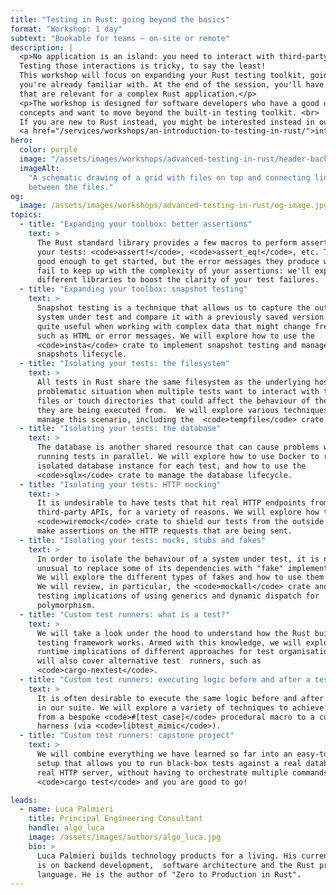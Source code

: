 ```yaml
---
title: "Testing in Rust: going beyond the basics"
format: "Workshop: 1 day"
subtext: "Bookable for teams – on-site or remote"
description: |
  <p>No application is an island: you need to interact with third-party APIs, databases and who knows what else. 
  Testing those interactions is tricky, to say the least! 
  This workshop will focus on expanding your Rust testing toolkit, going beyond the basic techniques 
  you're already familiar with. At the end of the session, you'll have a strategy to test most of the scenarios 
  that are relevant for a complex Rust application.</p>
  <p>The workshop is designed for software developers who have a good understanding of Rust's basic
  concepts and want to move beyond the built-in testing toolkit. <br>
  If you are new to Rust instead, you might be interested instead in our 
  <a href="/services/workshops/an-introduction-to-testing-in-rust/">introductory testing workshop</a>.</p>
hero:
  color: purple
  image: "/assets/images/workshops/advanced-testing-in-rust/header-background.jpg"
  imageAlt:
    "A schematic drawing of a grid with files on top and connecting lines
    between the files."
og:
  image: /assets/images/workshops/advanced-testing-in-rust/og-image.jpg
topics:
  - title: "Expanding your toolbox: better assertions"
    text: >
      The Rust standard library provides a few macros to perform assertions in
      your tests: <code>assert!</code>, <code>assert_eq!</code>, etc. They are
      good enough to get started, but the error messages they produce will often
      fail to keep up with the complexity of your assertions: we'll explore
      different libraries to boost the clarity of your test failures.
  - title: "Expanding your toolbox: snapshot testing"
    text: >
      Snapshot testing is a technique that allows us to capture the output of a
      system under test and compare it with a previously saved version. It is
      quite useful when working with complex data that might change frequently,
      such as HTML or error messages. We will explore how to use the
      <code>insta</code> crate to implement snapshot testing and manage the
      snapshots lifecycle.
  - title: "Isolating your tests: the filesystem"
    text: >
      All tests in Rust share the same filesystem as the underlying host, a
      problematic situation when multiple tests want to interact with the "same"
      files or touch directories that could affect the behaviour of the system
      they are being executed from.  We will explore various techniques to
      manage this scenario, including the  <code>tempfile</code> crate.
  - title: "Isolating your tests: the database"
    text: >
      The database is another shared resource that can cause problems when
      running tests in parallel. We will explore how to use Docker to run an
      isolated database instance for each test, and how to use the
      <code>sqlx</code> crate to manage the database lifecycle.
  - title: "Isolating your tests: HTTP mocking"
    text: >
      It is undesirable to have tests that hit real HTTP endpoints from
      third-party APIs, for a variety of reasons. We will explore how to use the
      <code>wiremock</code> crate to shield our tests from the outside world and
      make assertions on the HTTP requests that are being sent.
  - title: "Isolating your tests: mocks, stubs and fakes"
    text: >
      In order to isolate the behaviour of a system under test, it is not
      unusual to replace some of its dependencies with "fake" implementations.
      We will explore the different types of fakes and how to use them in Rust.
      We will review, in particular, the <code>mockall</code> crate and the
      testing implications of using generics and dynamic dispatch for
      polymorphism.
  - title: "Custom test runners: what is a test?"
    text: >
      We will take a look under the hood to understand how the Rust built-in
      testing framework works. Armed with this knowledge, we will explore the
      runtime implications of different approaches for test organisation. We
      will also cover alternative test  runners, such as
      <code>cargo-nextest</code>.
  - title: "Custom test runners: executing logic before and after a test run"
    text: >
      It is often desirable to execute the same logic before and after each test
      in our suite. We will explore a variety of techniques to achieve this,
      from a bespoke <code>#[test_case]</code> procedural macro to a custom test
      harness (via <code>libtest_mimic</code>).
  - title: "Custom test runners: capstone project"
    text: >
      We will combine everything we have learned so far into an easy-to-use
      setup that allows you to run black-box tests against a real database and a
      real HTTP server, without having to orchestrate multiple commands—just
      <code>cargo test</code> and you are good to go!

leads:
  - name: Luca Palmieri
    title: Principal Engineering Consultant
    handle: algo_luca
    image: /assets/images/authors/algo_luca.jpg
    bio: >
      Luca Palmieri builds technology products for a living. His current focus
      is on backend development,  software architecture and the Rust programming
      language. He is the author of "Zero to Production in Rust".
---
```


<!--break-->

